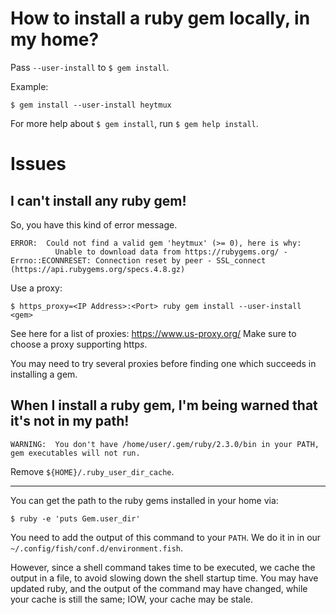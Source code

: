 # How to install a ruby gem locally, in my home?

Pass `--user-install` to `$ gem install`.

Example:

    $ gem install --user-install heytmux

For more help about `$ gem install`, run `$ gem help install`.

##
# Issues
## I can't install any ruby gem!

So, you have this kind of error message.

    ERROR:  Could not find a valid gem 'heytmux' (>= 0), here is why:
              Unable to download data from https://rubygems.org/ - Errno::ECONNRESET: Connection reset by peer - SSL_connect (https://api.rubygems.org/specs.4.8.gz)

Use a proxy:

    $ https_proxy=<IP Address>:<Port> ruby gem install --user-install <gem>

See here for a list of proxies: <https://www.us-proxy.org/>
Make sure to choose a proxy supporting http*s*.

You  may need  to  try several  proxies  before finding  one  which succeeds  in
installing a gem.

## When I install a ruby gem, I'm being warned that it's not in my path!

    WARNING:  You don't have /home/user/.gem/ruby/2.3.0/bin in your PATH,
    gem executables will not run.

Remove `${HOME}/.ruby_user_dir_cache`.

---

You can get the path to the ruby gems installed in your home via:

    $ ruby -e 'puts Gem.user_dir'

You need to add the output of this command to your `PATH`.
We do it in in our `~/.config/fish/conf.d/environment.fish`.

However, since a shell command takes time to be executed, we cache the output in
a file, to avoid slowing down the shell startup time.
You may have updated ruby, and the output of the command may have changed, while
your cache is still the same; IOW, your cache may be stale.

